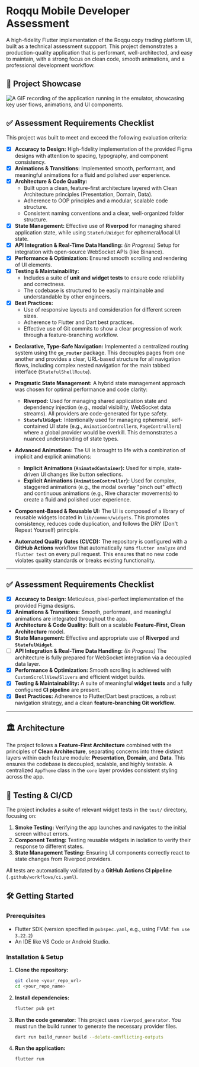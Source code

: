 # Roqqu Mobile Developer Assessment

A high-fidelity Flutter implementation of the Roqqu copy trading platform UI, built as a technical assessment suppport. This project demonstrates a production-quality application that is performant, well-architected, and easy to maintain, with a strong focus on clean code, smooth animations, and a professional development workflow.

## 🚀 Project Showcase

![A GIF recording of the application running in the emulator, showcasing key user flows, animations, and UI components.](assets/video/demo.gif) 


## ✅ Assessment Requirements Checklist

This project was built to meet and exceed the following evaluation criteria:

-   [x] **Accuracy to Design:** High-fidelity implementation of the provided Figma designs with attention to spacing, typography, and component consistency.
-   [x] **Animations & Transitions:** Implemented smooth, performant, and meaningful animations for a fluid and polished user experience.
-   [x] **Architecture & Code Quality:**
    -   Built upon a clean, feature-first architecture layered with Clean Architecture principles (Presentation, Domain, Data).
    -   Adherence to OOP principles and a modular, scalable code structure.
    -   Consistent naming conventions and a clear, well-organized folder structure.
-   [x] **State Management:** Effective use of **Riverpod** for managing shared application state, while using `StatefulWidget` for ephemeral/local UI state.
-   [x] **API Integration & Real-Time Data Handling:** *(In Progress)* Setup for integration with open-source WebSocket APIs (like Binance).
-   [x] **Performance & Optimization:** Ensured smooth scrolling and rendering of UI elements.
-   [x] **Testing & Maintainability:**
    -   Includes a suite of **unit and widget tests** to ensure code reliability and correctness.
    -   The codebase is structured to be easily maintainable and understandable by other engineers.
-   [x] **Best Practices:**
    -   Use of responsive layouts and consideration for different screen sizes.
    -   Adherence to Flutter and Dart best practices.
    -   Effective use of Git commits to show a clear progression of work through a feature-branching workflow.

*   **Declarative, Type-Safe Navigation:** Implemented a centralized routing system using the **`go_router`** package. This decouples pages from one another and provides a clear, URL-based structure for all navigation flows, including complex nested navigation for the main tabbed interface (`StatefulShellRoute`).

*   **Pragmatic State Management:** A hybrid state management approach was chosen for optimal performance and code clarity:
    *   **Riverpod:** Used for managing shared application state and dependency injection (e.g., modal visibility, WebSocket data streams). All providers are code-generated for type safety.
    *   **`StatefulWidget`:** Intentionally used for managing ephemeral, self-contained UI state (e.g., `AnimationController`s, `PageController`s) where a global provider would be overkill. This demonstrates a nuanced understanding of state types.

*   **Advanced Animations:** The UI is brought to life with a combination of implicit and explicit animations:
    *   **Implicit Animations (`AnimatedContainer`):** Used for simple, state-driven UI changes like button selections.
    *   **Explicit Animations (`AnimationController`):** Used for complex, staggered animations (e.g., the modal overlay "pinch out" effect) and continuous animations (e.g., Rive character movements) to create a fluid and polished user experience.

*   **Component-Based & Reusable UI:** The UI is composed of a library of reusable widgets located in `lib/common/widgets`. This promotes consistency, reduces code duplication, and follows the DRY (Don't Repeat Yourself) principle.

*   **Automated Quality Gates (CI/CD):** The repository is configured with a **GitHub Actions** workflow that automatically runs `flutter analyze` and `flutter test` on every pull request. This ensures that no new code violates quality standards or breaks existing functionality.

---

## ✅ Assessment Requirements Checklist

-   [x] **Accuracy to Design:** Meticulous, pixel-perfect implementation of the provided Figma designs.
-   [x] **Animations & Transitions:** Smooth, performant, and meaningful animations are integrated throughout the app.
-   [x] **Architecture & Code Quality:** Built on a scalable **Feature-First, Clean Architecture** model.
-   [x] **State Management:** Effective and appropriate use of **Riverpod** and **`StatefulWidget`**.
-   [ ] **API Integration & Real-Time Data Handling:** *(In Progress)* The architecture is fully prepared for WebSocket integration via a decoupled data layer.
-   [x] **Performance & Optimization:** Smooth scrolling is achieved with `CustomScrollView`/`Slivers` and efficient widget builds.
-   [x] **Testing & Maintainability:** A suite of meaningful **widget tests** and a fully configured **CI pipeline** are present.
-   [x] **Best Practices:** Adherence to Flutter/Dart best practices, a robust navigation strategy, and a clean **feature-branching Git workflow**.

---

## 🏛️ Architecture

The project follows a **Feature-First Architecture** combined with the principles of **Clean Architecture**, separating concerns into three distinct layers within each feature module: **Presentation**, **Domain**, and **Data**. This ensures the codebase is decoupled, scalable, and highly testable. A centralized `AppTheme` class in the `core` layer provides consistent styling across the app.

## 🧪 Testing & CI/CD

The project includes a suite of relevant widget tests in the `test/` directory, focusing on:
1.  **Smoke Testing:** Verifying the app launches and navigates to the initial screen without errors.
2.  **Component Testing:** Testing reusable widgets in isolation to verify their response to different states.
3.  **State Management Testing:** Ensuring UI components correctly react to state changes from Riverpod providers.

All tests are automatically validated by a **GitHub Actions CI pipeline** (`.github/workflows/ci.yaml`).

## 🛠️ Getting Started

### Prerequisites

-   Flutter SDK (version specified in `pubspec.yaml`, e.g., using FVM: `fvm use 3.22.2`)
-   An IDE like VS Code or Android Studio.

### Installation & Setup

1.  **Clone the repository:**
    ```bash
    git clone <your_repo_url>
    cd <your_repo_name>
    ```

2.  **Install dependencies:**
    ```bash
    flutter pub get
    ```

3.  **Run the code generator:**
    This project uses `riverpod_generator`. You must run the build runner to generate the necessary provider files.
    ```bash
    dart run build_runner build --delete-conflicting-outputs
    ```

4.  **Run the application:**
    ```bash
    flutter run
    ```